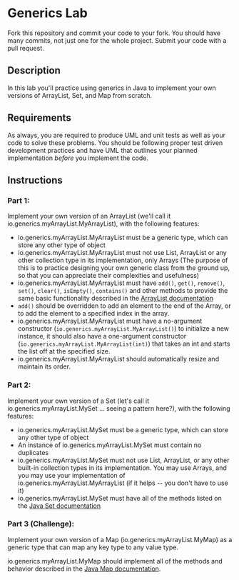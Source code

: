 # Generics Lab

Fork this repository and commit your code to your fork. You should have many commits, not just one for the whole project. Submit your code with a pull request.

## Description

In this lab you'll practice using generics in Java to implement your own versions of ArrayList, Set, and Map from scratch.

## Requirements

As always, you are required to produce UML and unit tests as well as your code to solve these problems. You should be following proper test driven development practices and have UML that outlines your planned implementation *before* you implement the code.

## Instructions

### Part 1:

Implement your own version of an ArrayList (we'll call it io.generics.myArrayList.MyArrayList), with the following features:

- io.generics.myArrayList.MyArrayList must be a generic type, which can store any other type of object
- io.generics.myArrayList.MyArrayList must not use List, ArrayList or any other collection type in its implementation, only Arrays (The purpose of this is to practice designing your own generic class from the ground up, so that you can appreciate their complexities and usefulness)
- io.generics.myArrayList.MyArrayList must have `add()`, `get()`, `remove()`, `set()`, `clear()`, `isEmpty()`, `contains()` and other methods to provide the same basic functionality described in the [ArrayList documentation](https://docs.oracle.com/javase/7/docs/api/java/util/ArrayList.html)
- `add()` should be overridden to add an element to the end of the Array, or to add the element to a specified index in the array.
- io.generics.myArrayList.MyArrayList must have a no-argument constructor (`io.generics.myArrayList.MyArrayList()`) to initialize a new instance, it should also have a one-argument constructor (`io.generics.myArrayList.MyArrayList(int)`) that takes an int and starts the list off at the specified size.
- io.generics.myArrayList.MyArrayList should automatically resize and maintain its order.

### Part 2:

Implement your own version of a Set (let's call it io.generics.myArrayList.MySet ... seeing a pattern here?), with the following features:

- io.generics.myArrayList.MySet must be a generic type, which can store any other type of object
- An instance of io.generics.myArrayList.MySet must contain no duplicates
- io.generics.myArrayList.MySet must not use List, ArrayList, or any other built-in collection types in its implementation. You may use Arrays, and you may use your implementation of io.generics.myArrayList.MyArrayList (if it helps -- you don't have to use it)
- io.generics.myArrayList.MySet must have all of the methods listed on the [Java Set documentation](https://docs.oracle.com/javase/7/docs/api/java/util/Set.html)

### Part 3 (Challenge):

Implement your own version of a Map (io.generics.myArrayList.MyMap) as a generic type that can map any key type to any value type.

io.generics.myArrayList.MyMap should implement all of the methods and behavior described in the [Java Map documentation](https://docs.oracle.com/javase/7/docs/api/java/util/Map.html).
